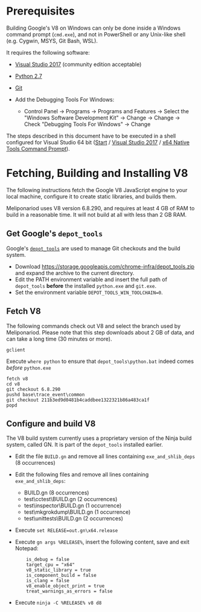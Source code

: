 # Prerequisites

Building Google's V8 on Windows can only be done inside a Windows command prompt (`cmd.exe`), and not in PowerShell or any Unix-like shell (e.g. Cygwin, MSYS, Git Bash, WSL).

It requires the following software:

-   [Visual Studio 2017](https://visualstudio.microsoft.com/thank-you-downloading-visual-studio/?sku=Community&rel=15) (community edition acceptable)
-   [Python 2.7](https://www.python.org/ftp/python/2.7.15/python-2.7.15.amd64.msi)
-   [Git](https://github.com/git-for-windows/git/releases/download/v2.19.1.windows.1/Git-2.19.1-64-bit.exe)

-   Add the Debugging Tools For Windows:

    -    Control Panel → Programs → Programs and Features → Select the "Windows Software Development Kit" → Change → Change → Check "Debugging Tools For Windows" → Change

The steps described in this document have to be executed in a shell configured for Visual Studio 64 bit (<u>Start</u> / <u>Visual Studio 2017</u> / <u>x64 Native Tools Command Prompt</u>).

# Fetching, Building and Installing V8

The following instructions fetch the Google V8 JavaScript engine to your local machine, configure it to create static libraries, and builds them.

Meliponariod uses V8 version 6.8.290, and requires at least 4 GB of RAM to build in a reasonable time. It will not build at all with less than 2 GB RAM.

## Get Google's `depot_tools`

Google's [`depot_tools`](http://dev.chromium.org/developers/how-tos/install-depot-tools) are used to manage Git checkouts and the build system.

-   Download https://storage.googleapis.com/chrome-infra/depot_tools.zip and expand the archive to the current directory.
-   Edit the PATH environment variable and insert the full path of `depot_tools` **before** the installed `python.exe` and `git.exe`.
-   Set the environment variable `DEPOT_TOOLS_WIN_TOOLCHAIN=0`.

## Fetch V8

The following commands check out V8 and select the branch used by Meliponariod. Please note that this step downloads about 2 GB of data, and can take a long time (30 minutes or more).

    gclient
    
Execute `where python` to ensure that `depot_tools\python.bat` indeed comes *before* `python.exe`

    fetch v8
    cd v8
    git checkout 6.8.290
    pushd base\trace_event\common
    git checkout 211b3ed9d0481b4caddbee1322321b86a483ca1f
    popd

## Configure and build V8

The V8 build system currently uses a proprietary version of the Ninja build system, called GN. It is part of the `depot_tools` installed earlier.

-   Edit the file `BUILD.gn` and remove all lines containing `exe_and_shlib_deps` (8 occurrences)
-   Edit the following files and remove all lines containing `exe_and_shlib_deps`:
    -   BUILD.gn (8 occurrences)
    -   test\cctest\BUILD.gn (2 occurrences)
    -   test\inspector\BUILD.gn (1 occurrence)
    -   test\mkgrokdump\BUILD.gn (1 occurrence)
    -   test\unittests\BUILD.gn (2 occurrences)
        
-   Execute `set RELEASE=out.gn\x64.release`
-   Execute `gn args %RELEASE%`, insert the following content, save and exit Notepad:

            is_debug = false
            target_cpu = "x64"
            v8_static_library = true
            is_component_build = false
            is_clang = false
            v8_enable_object_print = true
            treat_warnings_as_errors = false

-   Execute `ninja -C %RELEASE% v8 d8`
